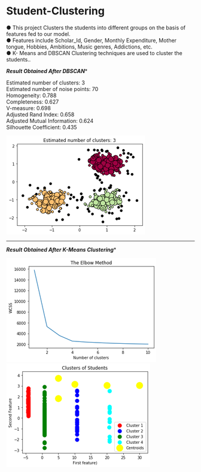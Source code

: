 # Student-Clustering
 
● This project Clusters the students into different groups on the basis of features fed to our model.</br>
● Features include Scholar_Id, Gender, Monthly Expenditure, Mother tongue, Hobbies, Ambitions, Music genres,
Addictions, etc.</br>
● K- Means and DBSCAN Clustering techniques are used to cluster the students..</br>

 *****Result Obtained After DBSCAN****** 

Estimated number of clusters: 3\
Estimated number of noise points: 70\
Homogeneity: 0.788\
Completeness: 0.627\
V-measure: 0.698\
Adjusted Rand Index: 0.658\
Adjusted Mutual Information: 0.624\
Silhouette Coefficient: 0.435

<img src ="download.png">

---------


 *****Result Obtained After K-Means Clustering******
 
 <img src ="wcss.png">
 
 <img src ="knn_cluster.png">
